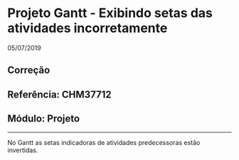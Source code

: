 # Projeto Gantt - Exibindo setas das atividades incorretamente
05/07/2019
## Correção
## Referência: CHM37712
## Módulo: Projeto
***

No Gantt as setas indicadoras de atividades predecessoras estão invertidas.